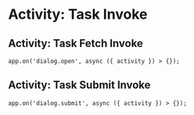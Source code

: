 # Activity: Task Invoke

## Activity: Task Fetch Invoke

```
app.on('dialog.open', async ({ activity }) > {});
```

## Activity: Task Submit Invoke

```
app.on('dialog.submit', async ({ activity }) > {});
```